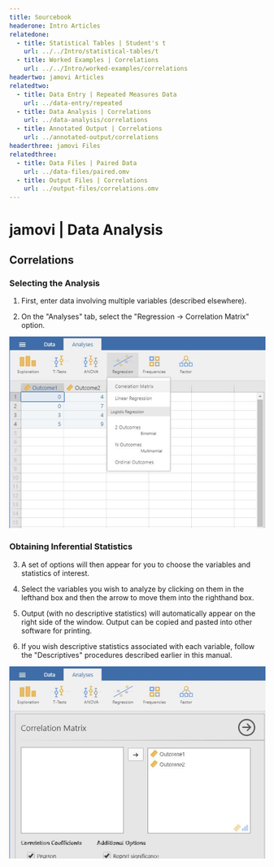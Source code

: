 ```yaml
---
title: Sourcebook
headerone: Intro Articles
relatedone:
  - title: Statistical Tables | Student's t
    url: ../../Intro/statistical-tables/t
  - title: Worked Examples | Correlations
    url: ../../Intro/worked-examples/correlations
headertwo: jamovi Articles
relatedtwo:
  - title: Data Entry | Repeated Measures Data
    url: ../data-entry/repeated
  - title: Data Analysis | Correlations
    url: ../data-analysis/correlations
  - title: Annotated Output | Correlations
    url: ../annotated-output/correlations
headerthree: jamovi Files
relatedthree:
  - title: Data Files | Paired Data
    url: ../data-files/paired.omv
  - title: Output Files | Correlations
    url: ../output-files/correlations.omv
---
```


# jamovi | Data Analysis

## Correlations

### Selecting the Analysis 

1. First, enter data involving multiple variables (described elsewhere). 

2. On the "Analyses" tab, select the "Regression -> Correlation Matrix" option.

<p align="center"><kbd><img src="correlations1.png"></kbd></p>

### Obtaining Inferential Statistics

3. A set of options will then appear for you to choose the variables and statistics of interest.

4. Select the variables you wish to analyze by clicking on them in the lefthand box and then the arrow to move them into the righthand box.

5. Output (with no descriptive statistics) will automatically appear on the right side of the window. Output can be copied and pasted into other software for printing.

6. If you wish descriptive statistics associated with each variable, follow the "Descriptives" procedures described earlier in this manual.

<p align="center"><kbd><img src="correlations2.png"></kbd></p>
